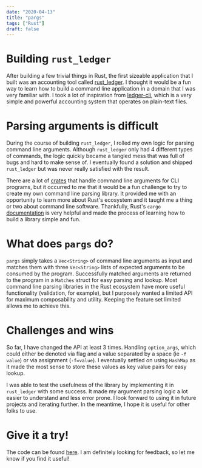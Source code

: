 ```yaml
---
date: "2020-04-13"
title: "pargs"
tags: ["Rust"]
draft: false
---
```


# Building `rust_ledger`

After building a few trivial things in Rust, the first sizeable application that I built was an accounting tool called [rust_ledger](https://crates.io/crates/rust_ledger). I thought it would be a fun way to learn how to build a command line application in a domain that I was very familiar with. I took a lot of inspiration from [ledger-cli](https://www.ledger-cli.org/), which is a very simple and powerful accounting system that operates on plain-text files.

# Parsing arguments is difficult

During the course of building `rust_ledger`, I rolled my own logic for parsing command line arguments. Although `rust_ledger` only had 4 different types of commands, the logic quickly became a tangled mess that was full of bugs and hard to make sense of. I eventually found a solution and shipped `rust_ledger` but was never really satisfied with the result.

There are a lot of [crates](https://lib.rs/search?q=command+line+arguments) that handle command line arguments for CLI programs, but it occurred to me that it would be a fun challenge to try to create my own command line parsing library. It provided me with an opportunity to learn more about Rust's ecosystem and it taught me a thing or two about command line software. Thankfully, Rust's `cargo` [documentation](https://doc.rust-lang.org/cargo/) is very helpful and made the process of learning how to build a library simple and fun.

# What does `pargs` do?

`pargs` simply takes a `Vec<String>` of command line arguments as input and matches them with three `Vec<String>` lists of expected arguments to be consumed by the program. Successfully matched arguments are returned to the program in a `Matches` struct for easy parsing and lookup. Most command line parsing libraries in the Rust ecosystem have more useful functionality (validation, for example), but I purposely wanted a limited API for maximum composability and utility. Keeping the feature set limited allows me to achieve this.

# Challenges and wins

So far, I have changed the API at least 3 times. Handling `option_args`, which could either be denoted via flag and a value separated by a space (ie `-f` `value`) or via assignment (`-f=value`). I eventually settled on using `HashMap` as it made the most sense to store these values as key value pairs for easy lookup.

I was able to test the usefulness of the library by implementing it in `rust_ledger` with some success. It made my argument parsing logic a lot easier to understand and less error prone. I look forward to using it in future projects and iterating further. In the meantime, I hope it is useful for other folks to use.

# Give it a try!

The code can be found [here](https://github.com/ebcrowder/rust_ledger). I am definitely looking for feedback, so let me know if you find it useful!
